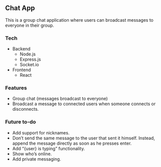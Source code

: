 ## Chat App

This is a group chat application where users can broadcast messages to everyone
in their group.

### Tech
* Backend
  * Node.js
  * Express.js
  * Socket.io
* Frontend
  * React

### Features
*	Group chat (messages broadcast to everyone)
*	Broadcast a message to connected users when someone connects or disconnects.

### Future to-do
*	Add support for nicknames.
*	Don’t send the same message to the user that sent it himself. Instead, append the message directly as soon as he presses enter.
*	Add “{user} is typing” functionality.
*	Show who’s online.
*	Add private messaging.
